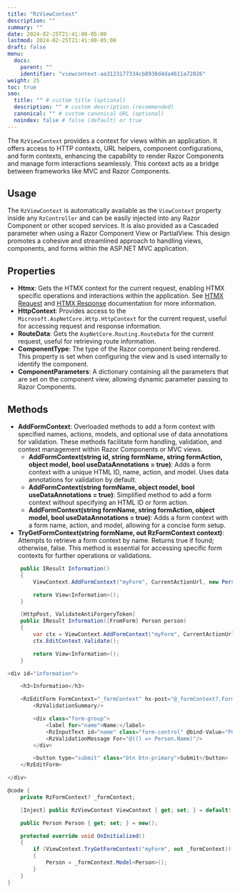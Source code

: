 ```yaml
---
title: "RzViewContext"
description: ""
summary: ""
date: 2024-02-25T21:41:00-05:00
lastmod: 2024-02-25T21:41:00-05:00
draft: false
menu:
  docs:
    parent: ""
    identifier: "viewcontext-aa3123177334cb8930d4da4611a72026"
weight: 25
toc: true
seo:
  title: "" # custom title (optional)
  description: "" # custom description (recommended)
  canonical: "" # custom canonical URL (optional)
  noindex: false # false (default) or true
---
```


The `RzViewContext` provides a context for views within an application. It offers access to HTTP contexts, URL helpers, component configurations, and form contexts, enhancing the capability to render Razor Components and manage form interactions seamlessly. This context acts as a bridge between frameworks like MVC and Razor Components.

## Usage

The `RzViewContext` is automatically available as the `ViewContext` property inside any `RzController` and can be easily injected into any Razor Component or other scoped services. It is also provided as a Cascaded parameter when using a Razor Component View or PartialView. This design promotes a cohesive and streamlined approach to handling views, components, and forms within the ASP.NET MVC application.

## Properties

- **Htmx**: Gets the HTMX context for the current request, enabling HTMX specific operations and interactions within the application. See [HTMX Request](/docs/htmx/request/) and [HTMX Response](/docs/htmx/response/) documentation for more information.
- **HttpContext**: Provides access to the `Microsoft.AspNetCore.Http.HttpContext` for the current request, useful for accessing request and response information.
- **RouteData**: Gets the `AspNetCore.Routing.RouteData` for the current request, useful for retrieving route information.
- **ComponentType**: The type of the Razor component being rendered. This property is set when configuring the view and is used internally to identify the component.
- **ComponentParameters**: A dictionary containing all the parameters that are set on the component view, allowing dynamic parameter passing to Razor Components.

## Methods

- **AddFormContext**: Overloaded methods to add a form context with specified names, actions, models, and optional use of data annotations for validation. These methods facilitate form handling, validation, and context management within Razor Components or MVC views.
    - **AddFormContext(string id, string formName, string formAction, object model, bool useDataAnnotations = true)**: Adds a form context with a unique HTML ID, name, action, and model. Uses data annotations for validation by default.
    - **AddFormContext(string formName, object model, bool useDataAnnotations = true)**: Simplified method to add a form context without specifying an HTML ID or form action.
    - **AddFormContext(string formName, string formAction, object model, bool useDataAnnotations = true)**: Adds a form context with a form name, action, and model, allowing for a concise form setup.
- **TryGetFormContext(string formName, out RzFormContext context)**: Attempts to retrieve a form context by name. Returns true if found; otherwise, false. This method is essential for accessing specific form contexts for further operations or validations.

```csharp {title="HomeController.cs"}
    public IResult Information()
    {
        ViewContext.AddFormContext("myForm", CurrentActionUrl, new Person());

        return View<Information>();
    }

    [HttpPost, ValidateAntiForgeryToken]
    public IResult Information([FromForm] Person person)
    {
        var ctx = ViewContext.AddFormContext("myForm", CurrentActionUrl, person);
        ctx.EditContext.Validate();

        return View<Information>();
    }
```

```csharp {title="Information.razor"}
<div id="information">

	<h3>Information</h3>

	<RzEditForm FormContext="_formContext" hx-post="@_formContext?.FormUrl" hx-target="#information">
		<RzValidationSummary/>

		<div class="form-group">
			<label for="name">Name:</label>
			<RzInputText id="name" class="form-control" @bind-Value="Person.Name"/>
			<RzValidationMessage For="@(() => Person.Name)"/>
		</div>

		<button type="submit" class="btn btn-primary">Submit</button>
	</RzEditForm>

</div>

@code {
    private RzFormContext? _formContext;

    [Inject] public RzViewContext ViewContext { get; set; } = default!;

    public Person Person { get; set; } = new();

    protected override void OnInitialized()
    {
        if (ViewContext.TryGetFormContext("myForm", out _formContext))
        {
            Person = _formContext.Model<Person>();
        }
    }
}
```


